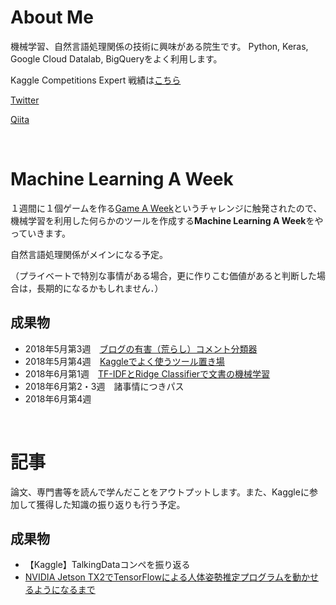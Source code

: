# About Me

機械学習、自然言語処理関係の技術に興味がある院生です。
Python, Keras, Google Cloud Datalab, BigQueryをよく利用します。

Kaggle Competitions Expert
戦績は[こちら](https://www.kaggle.com/ababa83)

[Twitter](https://twitter.com/ababa893)

[Qiita](https://qiita.com/ababa893)

<br>

# Machine Learning A Week

１週間に１個ゲームを作る[Game A Week](https://www.gamasutra.com/blogs/RamiIsmail/20140226/211807/Game_A_Week_Getting_Experienced_At_Failure.php)というチャレンジに触発されたので、機械学習を利用した何らかのツールを作成する**Machine Learning A Week**をやっていきます。

自然言語処理関係がメインになる予定。

（プライベートで特別な事情がある場合，更に作りこむ価値があると判断した場合は，長期的になるかもしれません．）


## 成果物
- 2018年5月第3週　[ブログの有害（荒らし）コメント分類器](https://github.com/ababa893/blog-toxic-comment-classification)
- 2018年5月第4週　[Kaggleでよく使うツール置き場](https://github.com/ababa893/kaggle-tools) 
- 2018年6月第1週　[TF-IDFとRidge Classifierで文書の機械学習](https://github.com/ababa893/tfidf-ridge)
- 2018年6月第2・3週　諸事情につきパス
- 2018年6月第4週　

<br>

# 記事

論文、専門書等を読んで学んだことをアウトプットします。また、Kaggleに参加して獲得した知識の振り返りも行う予定。

## 成果物
- 【Kaggle】TalkingDataコンペを振り返る
- [NVIDIA Jetson TX2でTensorFlowによる人体姿勢推定プログラムを動かせるようになるまで](https://qiita.com/ababa893/items/57b43e788d684c380866)

<br>